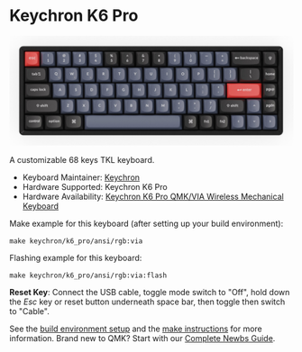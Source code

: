 # Keychron K6 Pro

![Keychron K6 Pro](https://github.com/Keychron/ProductImage/blob/main/K_Pro/k6_pro.jpg?raw=true)

A customizable 68 keys TKL keyboard.

* Keyboard Maintainer: [Keychron](https://github.com/keychron)
* Hardware Supported: Keychron K6 Pro
* Hardware Availability: [Keychron K6 Pro QMK/VIA Wireless Mechanical Keyboard](https://www.keychron.com/products/keychron-k6-pro-qmk-via-wireless-custom-mechanical-keyboard)

Make example for this keyboard (after setting up your build environment):

    make keychron/k6_pro/ansi/rgb:via

Flashing example for this keyboard:

    make keychron/k6_pro/ansi/rgb:via:flash

**Reset Key**: Connect the USB cable, toggle mode switch to "Off", hold down the *Esc* key or reset button underneath space bar, then toggle then switch to "Cable".

See the [build environment setup](https://docs.qmk.fm/#/getting_started_build_tools) and the [make instructions](https://docs.qmk.fm/#/getting_started_make_guide) for more information. Brand new to QMK? Start with our [Complete Newbs Guide](https://docs.qmk.fm/#/newbs).
